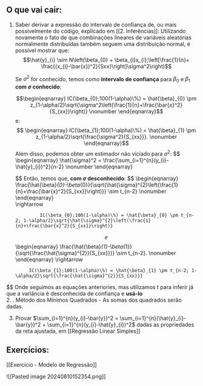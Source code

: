 ## O que vai cair:

1. Saber derivar a expressão do intervalo de confiança de, ou mais possívelmente do código, explicado em [[2. Inferências]]:
	Utilizando novamente o fato de que combinações lineares de variáveis aleatórias normalmente distribuidas também seguem uma distribuição normal, é possível mostrar que:
	  $$\hat{y}_{i} \sim N\left(\beta_{0}  + \beta_{i}x_{i};\left[\frac{1}{n}+ \frac{(x_{i}-\bar{x})^2}{Sxx}\right]\sigma^2\right)$$
	
	Se $\sigma^{2}$ for conhecido, temos como **intervalo de confiança** para $\beta_0$ e $\beta_1$ **com $\sigma$ conhecido**:
	
	$$\begin{eqnarray}
			IC(\beta_{0};100(1-\alpha)\%) = \hat{\beta}_{0} \pm z_{1-\alpha/2}\sqrt{\sigma^2\left(\frac{1}{n}+\frac{\bar{x}^2}{S_{xx}}\right)} \nonumber
		\end{eqnarray}$$
	e:
	$$
	\begin{eqnarray}
			IC(\beta_{1};100(1-\alpha)\%) = \hat{\beta}_{1} \pm z_{1-\alpha/2}\sqrt{\frac{\sigma^2}{S_{xx}}}. \nonumber
		\end{eqnarray}$$
		Além disso, podemos obter um estimador não viciado para $\sigma^{2}$:
	$$
	\begin{eqnarray}
	        \hat{\sigma}^2 =  \frac{\sum_{i=1}^{n}(y_{i}-\hat{y}_{i})^2}{n-2}    \nonumber
	    \end{eqnarray} 
	
	$$
	Então, temos que, **com $\sigma$ desconhecido**:
	$$
	\begin{eqnarray}
	        \frac{\hat{\beta}_{0}-\beta_{0}}{\sqrt{\hat{\sigma}^{2}\left(\frac{1}{n}+\frac{\bar{x}^2}{S_{xx}}\right)}} \sim t_{n-2}  \nonumber
	    \end{eqnarray}     
	    \rightarrow 
	    
	
	            IC(\beta_{0};100(1-\alpha)\%) = \hat{\beta}_{0} \pm t_{n-2; 1-\alpha/2}\sqrt{\hat{\sigma}^{2}\left(\frac{1}{n}+\frac{\bar{x}^2}{S_{xx}}\right)} 
	
	$$
	e
$$
\begin{eqnarray}
        \frac{\hat{\beta}_{1}-\beta_{1}}{\sqrt{\frac{\hat{\sigma}^{2}}{S_{xx}}}} \sim t_{n-2}.  \nonumber
    \end{eqnarray}
    \rightarrow

            IC(\beta_{1};100(1-\alpha)\%) = \hat{\beta}_{1} \pm t_{n-2; 1-\alpha/2}\sqrt{\frac{\hat{\sigma}^{2}}{S_{xx}}}

$$
	   Onde seguimos as equações anteriories, mas utilizamos t para inferir já que a variância é desconhecida
	 de confiança e **usá-lo**   
2. . Método dos Mínimos Quadrados
	- As somas dos quadrados serão dadas.

3. Provar $\sum_{i=1}^{n}(y_{i}-\bar{y})^2 = \sum_{i=1}^{n}(\hat{y}_{i}-\bar{y})^2 + \sum_{i=1}^{n}(y_{i}-\hat{y}_{i})^2$ dadas as propriedades da reta ajustada, em [[Regressão Linear Simples]]


## Exercícios:
[[Exercício - Modelo de Regressão]]

![[Pasted image 20240810152354.png]]

